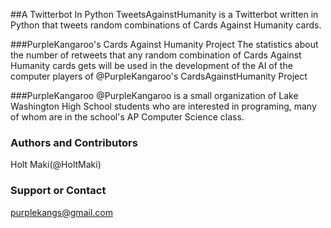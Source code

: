 ##A Twitterbot In Python
TweetsAgainstHumanity is a Twitterbot written in Python that tweets random combinations of Cards Against Humanity cards.

###PurpleKangaroo's Cards Against Humanity Project
The statistics about the number of retweets that any random combination of Cards Against Humanity cards gets will be used in the development of the AI of the computer players of @PurpleKangaroo's CardsAgainstHumanity Project

###PurpleKangaroo
@PurpleKangaroo is a small organization of Lake Washington High School students who are interested in programing, many of whom are in the school's AP Computer Science class.

### Authors and Contributors
Holt Maki(@HoltMaki)

### Support or Contact
purplekangs@gmail.com
